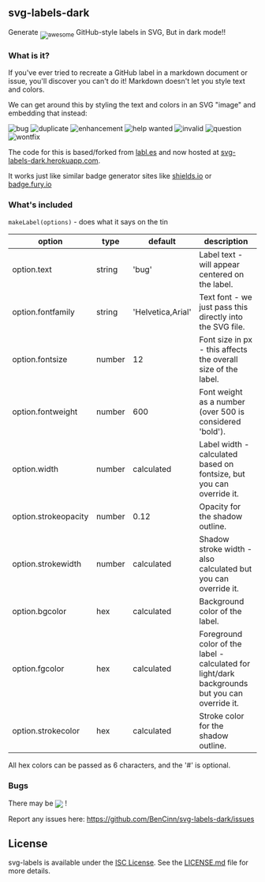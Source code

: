 ## svg-labels-dark

Generate <sub>![awesome](https://svg-labels-dark.herokuapp.com/svg?text=awesome&bgcolor=0052cc&dimtheme=true)</sub> GitHub-style labels in SVG, But in dark mode!!

### What is it?

If you've ever tried to recreate a GitHub label in a markdown document
or issue, you'll discover you can't do it!  Markdown doesn't let you style
text and colors.

We can get around this by styling the text and colors in an SVG "image" and
embedding that instead:

![bug](https://svg-labels-dark.herokuapp.com/svg?text=bug&bgcolor=ee0701&dimtheme=true)
![duplicate](https://svg-labels-dark.herokuapp.com/svg?text=duplicate&bgcolor=cccccc&dimtheme=true)
![enhancement](https://svg-labels-dark.herokuapp.com/svg?text=enhancement&bgcolor=84b6eb&dimtheme=true)
![help wanted](https://svg-labels-dark.herokuapp.com/svg?text=help%20wanted&bgcolor=128A0C&dimtheme=true)
![invalid](https://svg-labels-dark.herokuapp.com/svg?text=invalid&bgcolor=e6e6e6&dimtheme=true)
![question](https://svg-labels-dark.herokuapp.com/svg?text=question&bgcolor=cc317c&dimtheme=true)
![wontfix](https://svg-labels-dark.herokuapp.com/svg?text=wontfix&bgcolor=ffffff&dimtheme=true)

The code for this is based/forked from [labl.es](https://labl.es) and now hosted at [svg-labels-dark.herokuapp.com](https://svg-labels-dark.herokuapp.com/).

It works just like similar badge generator sites like [shields.io](https://shields.io/) or [badge.fury.io](https://badge.fury.io/)


### What's included

`makeLabel(options)` - does what it says on the tin

| option               | type   | default           | description       |
| -------------------- | ------ | ----------------- | ----------------- |
| option.text          | string | 'bug'             | Label text - will appear centered on the label. |
| option.fontfamily    | string | 'Helvetica,Arial' | Text font - we just pass this directly into the SVG file. |
| option.fontsize      | number | 12                | Font size in px - this affects the overall size of the label. |
| option.fontweight    | number | 600               | Font weight as a number (over 500 is considered 'bold'). |
| option.width         | number | calculated        | Label width - calculated based on fontsize, but you can override it. |
| option.strokeopacity | number | 0.12              | Opacity for the shadow outline. |
| option.strokewidth   | number | calculated        | Shadow stroke width - also calculated but you can override it. |
| option.bgcolor       | hex    | calculated        | Background color of the label. |
| option.fgcolor       | hex    | calculated        | Foreground color of the label - calculated for light/dark backgrounds but you can override it. |
| option.strokecolor   | hex    | calculated        | Stroke color for the shadow outline. |

All hex colors can be passed as 6 characters, and the '#' is optional.

<!---
### Server

[server.js](server.js) contains a simple microservice built on the
[koa.js](http://koajs.com/) framework.

`npm run start` will start the server on port 3000.

This is the same code that serves up [labl.es](https://labl.es).
--->

### Bugs

There may be <img align=center src="https://svg-labels-dark.herokuapp.com/svg?text=bugs&bgcolor=ee0701&dimtheme=true" /> !

Report any issues here:  https://github.com/BenCinn/svg-labels-dark/issues


## License

svg-labels is available under the [ISC License](https://opensource.org/licenses/ISC).
See the [LICENSE.md](LICENSE.md) file for more details.

